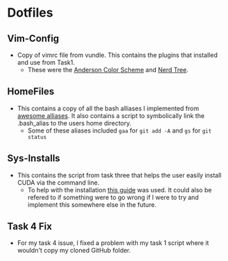 # Dotfiles

## Vim-Config
  * Copy of vimrc file from vundle. This contains the plugins that installed and use from Task1.
      * These were the [Anderson Color Scheme](https://vimawesome.com/plugin/anderson-vim) and [Nerd Tree](https://vimawesome.com/plugin/nerdtree-red).

## HomeFiles
  * This contains a copy of all the bash alliases I implemented from [awesome alliases](https://github.com/vikaskyadav/awesome-bash-alias). It also contains a script to symbolically link the .bash_alias to the users home directory.
      * Some of these aliases included `gaa` for `git add -A` and `gs` for  `git status`

## Sys-Installs
  * This contains the script from task three that helps the user easily install CUDA via the command line.
      * To help with the installation [this guide](https://docs.nvidia.com/cuda/cuda-installation-guide-linux/) was used. It could also be refered to if something were to go wrong if I were to try and implement this somewhere else in the future.
   
## Task 4 Fix
  * For my task 4 issue, I fixed a problem with my task 1 script where it wouldn't copy my cloned GitHub folder.

